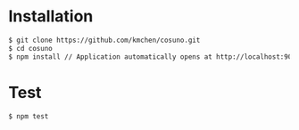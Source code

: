 # Installation
 ```sh
$ git clone https://github.com/kmchen/cosuno.git
$ cd cosuno
$ npm install // Application automatically opens at http://localhost:9000
```

# Test
 ```sh
$ npm test
```
